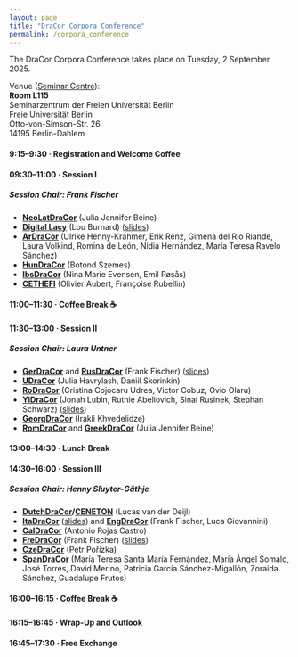 ```yaml
---
layout: page
title: "DraCor Corpora Conference"
permalink: /corpora_conference
---
```


The DraCor Corpora Conference takes place on Tuesday, 2 September 2025.

Venue ([Seminar Centre](venue)):\
**Room L115**\
Seminarzentrum der Freien Universität Berlin\
Freie Universität Berlin\
Otto-von-Simson-Str. 26\
14195 Berlin-Dahlem

#### 9:15–9:30 · Registration and Welcome Coffee

#### 09:30–11:00 · Session I
##### Session Chair: Frank Fischer
- **[NeoLatDraCor](https://github.com/dracor-org/neolatdracor)** (Julia Jennifer Beine)
- **[Digital Lacy](https://lb42.github.io/Lacy/)** (Lou Burnard) ([slides](https://lb42.github.io/Lacy/2025-09-02_berlin.html))
- **[ArDraCor](https://staging.dracor.org/ar)** (Ulrike Henny-Krahmer, Erik Renz, Gimena del Rio Riande, Laura Volkind, Romina de León, Nidia Hernández, María Teresa Ravelo Sánchez)
- **[HunDraCor](https://dracor.org/hun)** (Botond Szemes)
- **[IbsDraCor](https://staging.dracor.org/ibs)** (Nina Marie Evensen, Emil Røsås)
- **[CETHEFI](http://www.theaville.org/kitesite/index.php)** (Olivier Aubert, Françoise Rubellin)

#### 11:00–11:30 · Coffee Break ☕

#### 11:30–13:00 · Session II
##### Session Chair: Laura Untner
- **[GerDraCor](https://dracor.org/ger)** and **[RusDraCor](https://dracor.org/rus)** (Frank Fischer) ([slides](https://lehkost.github.io/slides/2025-09-02-gerdracor-rusdracor/index.html))
- **[UDraCor](https://dracor.org/u)** (Julia Havrylash, Daniil Skorinkin)
- **[RoDraCor](https://staging.dracor.org/ro)** (Cristina Cojocaru Udrea, Victor Cobuz, Ovio Olaru)
- **[YiDraCor](https://dracor.org/yi)** (Jonah Lubin, Ruthie Abeliovich, Sinai Rusinek, Stephan Schwarz) ([slides](https://sreyfe.github.io/slides/2025-09-02-dracor-summit/index.html))
- **[GeorgDraCor](https://staging.dracor.org/georg)** (Irakli Khvedelidze)
- **[RomDraCor](https://dracor.org/rom)** and **[GreekDraCor](https://dracor.org/greek)** (Julia Jennifer Beine)

#### 13:00–14:30 · Lunch Break

#### 14:30–16:00 · Session III
##### Session Chair: Henny Sluyter-Gäthje
- **[DutchDraCor](https://dracor.org/dutch)/[CENETON](https://www.let.leidenuniv.nl/Dutch/Ceneton/index.html)** (Lucas van der Deijl)
- **[ItaDraCor](https://dracor.org/ita)** ([slides](https://lehkost.github.io/slides/2025-09-02-itadracor/index.html)) and **[EngDraCor](https://dracor.org/eng)** (Frank Fischer, Luca Giovannini)
- **[CalDraCor](https://dracor.org/cal)** (Antonio Rojas Castro)
- **[FreDraCor](https://dracor.org/fre)** (Frank Fischer) ([slides](https://lehkost.github.io/slides/2025-09-02-fredracor/index.html))
- **[CzeDraCor](https://staging.dracor.org/cze)** (Petr Pořízka)
- **[SpanDraCor](https://dracor.org/span)** (María Teresa Santa María Fernández, María Ángel Somalo, José Torres, David Merino, Patricia García Sánchez-Migallón, Zoraida Sánchez, Guadalupe Frutos)

#### 16:00–16:15 · Coffee Break ☕

#### 16:15–16:45 · Wrap-Up and Outlook

#### 16:45–17:30 · Free Exchange
